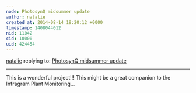 ```yaml
---
node: PhotosynQ midsummer update
author: natalie
created_at: 2014-08-14 19:20:12 +0000
timestamp: 1408044012
nid: 11042
cid: 10000
uid: 424454
---
```




[natalie](../profile/natalie) replying to: [PhotosynQ midsummer update](../notes/gbathree/08-13-2014/photosynq-midsummer-update)

----
This is a wonderful project!!! This might be a great companion to the Infragram Plant Monitoring...